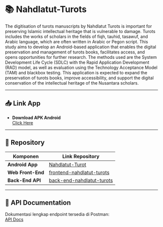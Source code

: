 # 📚 Nahdlatut-Turots

The digitisation of turots manuscripts by Nahdlatut Turots is important for preserving Islamic intellectual heritage that is vulnerable to damage. Turots includes the works of scholars in the fields of fiqh, tauhid, tasawuf, and Arabic language, which are often written in Arabic or Pegon script. This study aims to develop an Android-based application that enables the digital preservation and management of turots books, facilitates access, and opens opportunities for further research. The methods used are the System Development Life Cycle (SDLC) with the Rapid Application Development (RAD) model, as well as evaluation using the Technology Acceptance Model (TAM) and blackbox testing. This application is expected to expand the preservation of turots books, improve accessibility, and support the digital conservation of the intellectual heritage of the Nusantara scholars.

---

## 📥 Link App

- **Download APK Android**  
  [Click Here](https://drive.google.com/file/d/1JlEEKsBh3JXVJl72w76TftgyKlr2o2L9/view?usp=sharing)

---

## 📂 Repository

| Komponen         | Link Repository |
|------------------|-----------------|
| **Android App**  | [Nahdlatut-Turot](https://github.com/irfan-efendi19/Nahdlatut-Turot.git) |
| **Web Front-End**| [frontend-nahdlatut-turots](https://github.com/irfan-efendi19/frontend-nahdlatut-turots) |
| **Back-End API** | [back-end-nahdlatut-turots](https://github.com/irfan-efendi19/back-end-nahdlatut-turots) |

---

## 📑 API Documentation

Dokumentasi lengkap endpoint tersedia di Postman:  
[API Docs](https://documenter.getpostman.com/view/29522198/2sAYQUquEg)
